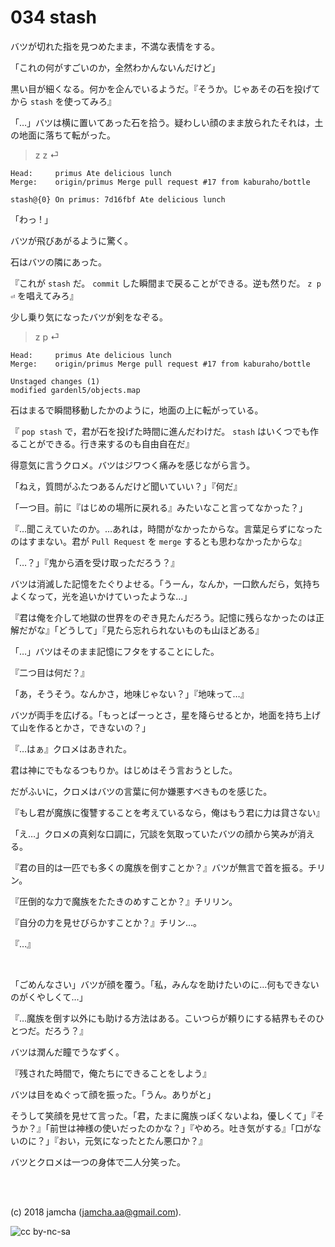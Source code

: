 

# 034 stash

バツが切れた指を見つめたまま，不満な表情をする。  

「これの何がすごいのか，全然わかんないんだけど」  

黒い目が細くなる。何かを企んでいるようだ。『そうか。じゃあその石を投げてから `stash` を使ってみろ』  

「…」バツは横に置いてあった石を拾う。疑わしい顔のまま放られたそれは，土の地面に落ちて転がった。  

> z z ⏎  

    Head:     primus Ate delicious lunch
    Merge:    origin/primus Merge pull request #17 from kaburaho/bottle
    
    stash@{0} On primus: 7d16fbf Ate delicious lunch

「わっ ! 」  

バツが飛びあがるように驚く。  

石はバツの隣にあった。  

『これが `stash` だ。 `commit` した瞬間まで戻ることができる。逆も然りだ。 `z p ⏎` を唱えてみろ』  

少し乗り気になったバツが剣をなぞる。  

> z p ⏎  

    Head:     primus Ate delicious lunch
    Merge:    origin/primus Merge pull request #17 from kaburaho/bottle
    
    Unstaged changes (1)
    modified gardenl5/objects.map

石はまるで瞬間移動したかのように，地面の上に転がっている。  

『 `pop stash` で，君が石を投げた時間に進んだわけだ。 `stash` はいくつでも作ることができる。行き来するのも自由自在だ』  

得意気に言うクロメ。バツはジワつく痛みを感じながら言う。  

「ねえ，質問がふたつあるんだけど聞いていい？」『何だ』  

「一つ目。前に『はじめの場所に戻れる』みたいなこと言ってなかった？」  

『…聞こえていたのか。…あれは，時間がなかったからな。言葉足らずになったのはすまない。君が `Pull Request` を `merge` するとも思わなかったからな』  

「…？」『鬼から酒を受け取っただろう？』  

バツは消滅した記憶をたぐりよせる。「うーん，なんか，一口飲んだら，気持ちよくなって，光を追いかけていったような…」  

『君は俺を介して地獄の世界をのぞき見たんだろう。記憶に残らなかったのは正解だがな』「どうして」『見たら忘れられないものも山ほどある』  

「…」バツはそのまま記憶にフタをすることにした。  

『二つ目は何だ？』  

「あ，そうそう。なんかさ，地味じゃない？」『地味って…』  

バツが両手を広げる。「もっとぱーっとさ，星を降らせるとか，地面を持ち上げて山を作るとかさ，できないの？」  

『…はぁ』クロメはあきれた。  

君は神にでもなるつもりか。はじめはそう言おうとした。  

だがふいに，クロメはバツの言葉に何か嫌悪すべきものを感じた。  

『もし君が魔族に復讐することを考えているなら，俺はもう君に力は貸さない』  

「え…」クロメの真剣な口調に，冗談を気取っていたバツの顔から笑みが消える。  

『君の目的は一匹でも多くの魔族を倒すことか？』バツが無言で首を振る。チリン。  

『圧倒的な力で魔族をたたきのめすことか？』チリリン。  

『自分の力を見せびらかすことか？』チリン…。  

『…』  

<br>  

「ごめんなさい」バツが顔を覆う。「私，みんなを助けたいのに…何もできないのがくやしくて…」  

『…魔族を倒す以外にも助ける方法はある。こいつらが頼りにする結界もそのひとつだ。だろう？』  

バツは潤んだ瞳でうなずく。  

『残された時間で，俺たちにできることをしよう』  

バツは目をぬぐって顔を振った。「うん。ありがと」  

そうして笑顔を見せて言った。「君，たまに魔族っぽくないよね，優しくて」『そうか？』「前世は神様の使いだったのかな？」『やめろ。吐き気がする』「口がないのに？」『おい，元気になったとたん悪口か？』  

バツとクロメは一つの身体で二人分笑った。  

<br>  
<br>  

(c) 2018 jamcha (jamcha.aa@gmail.com).  

![cc by-nc-sa](https://i.creativecommons.org/l/by-nc-sa/4.0/88x31.png)  

